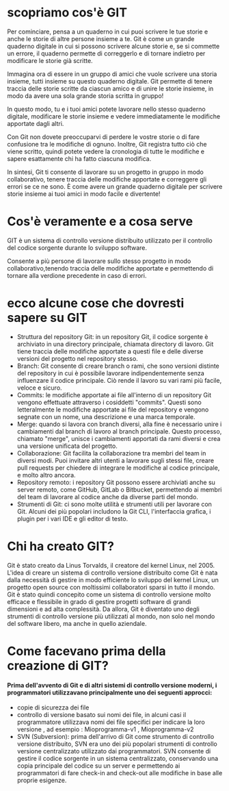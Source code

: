 <!-- @format -->

# scopriamo cos'è GIT

Per cominciare, pensa a un quaderno in cui puoi scrivere le tue storie e anche le storie di altre persone insieme a te. Git è come un grande quaderno digitale in cui si possono scrivere alcune storie e, se si commette un errore, il quaderno permette di correggerlo e di tornare indietro per modificare le storie già scritte.

Immagina ora di essere in un gruppo di amici che vuole scrivere una storia insieme, tutti insieme su questo quaderno digitale. Git permette di tenere traccia delle storie scritte da ciascun amico e di unire le storie insieme, in modo da avere una sola grande storia scritta in gruppo!

In questo modo, tu e i tuoi amici potete lavorare nello stesso quaderno digitale, modificare le storie insieme e vedere immediatamente le modifiche apportate dagli altri.

Con Git non dovete preoccuparvi di perdere le vostre storie o di fare confusione tra le modifiche di ognuno. Inoltre, Git registra tutto ciò che viene scritto, quindi potete vedere la cronologia di tutte le modifiche e sapere esattamente chi ha fatto ciascuna modifica.

In sintesi, Git ti consente di lavorare su un progetto in gruppo in modo collaborativo, tenere traccia delle modifiche apportate e correggere gli errori se ce ne sono. È come avere un grande quaderno digitale per scrivere storie insieme ai tuoi amici in modo facile e divertente!

# Cos'è veramente e a cosa serve

GIT è un sistema di controllo versione distribuito utilizzato per il controllo del codice sorgente durante lo sviluppo software.

Consente a più persone di lavorare sullo stesso progetto in modo collaborativo,tenendo traccia delle modifiche apportate e permettendo di tornare alla verdione precedente in caso di errori.

# ecco alcune cose che dovresti sapere su GIT

- Struttura del repository Git: in un repository Git, il codice sorgente è archiviato in una directory principale, chiamata directory di lavoro. Git tiene traccia delle modifiche apportate a questi file e delle diverse versioni del progetto nel repository stesso.
- Branch: Git consente di creare branch o rami, che sono versioni distinte del repository in cui è possibile lavorare indipendentemente senza influenzare il codice principale. Ciò rende il lavoro su vari rami più facile, veloce e sicuro.
- Commits: le modifiche apportate ai file all'interno di un repository Git vengono effettuate attraverso i cosiddetti "commits". Questi sono letteralmente le modifiche apportate ai file del repository e vengono segnate con un nome, una descrizione e una marca temporale.
- Merge: quando si lavora con branch diversi, alla fine è necessario unire i cambiamenti dal branch di lavoro al branch principale. Questo processo, chiamato "merge", unisce i cambiamenti apportati da rami diversi e crea una versione unificata del progetto.
- Collaborazione: Git facilita la collaborazione tra membri del team in diversi modi. Puoi invitare altri utenti a lavorare sugli stessi file, creare pull requests per chiedere di integrare le modifiche al codice principale, e molto altro ancora.
- Repository remoto: i repository Git possono essere archiviati anche su server remoto, come GitHub, GitLab o Bitbucket, permettendo ai membri del team di lavorare al codice anche da diverse parti del mondo.
- Strumenti di Git: ci sono molte utilità e strumenti utili per lavorare con Git. Alcuni dei più popolari includono la Git CLI, l'interfaccia grafica, i plugin per i vari IDE e gli editor di testo.

# Chi ha creato GIT?

Git è stato creato da Linus Torvalds, il creatore del kernel Linux, nel 2005. L'idea di creare un sistema di controllo versione distribuito come Git è nata dalla necessità di gestire in modo efficiente lo sviluppo del kernel Linux, un progetto open source con moltissimi collaboratori sparsi in tutto il mondo. Git è stato quindi concepito come un sistema di controllo versione molto efficace e flessibile in grado di gestire progetti software di grandi dimensioni e ad alta complessità. Da allora, Git è diventato uno degli strumenti di controllo versione più utilizzati al mondo, non solo nel mondo del software libero, ma anche in quello aziendale.

# Come facevano prima della creazione di GIT?

#### Prima dell'avvento di Git e di altri sistemi di controllo versione moderni, i programmatori utilizzavano principalmente uno dei seguenti approcci:

- copie di sicurezza dei file
- controllo di versione basato sui nomi dei file, in alcuni casi il programmatore utilizzava nomi dei file specifici per indicare la loro versione , ad esempio : Mioprogramma-v1 , Mioprogramma-v2
- SVN (Subversion): prima dell'arrivo di Git come strumento di controllo versione distribuito, SVN era uno dei più popolari strumenti di controllo versione centralizzato utilizzato dai programmatori. SVN consente di gestire il codice sorgente in un sistema centralizzato, conservando una copia principale del codice su un server e permettendo ai programmatori di fare check-in and check-out alle modifiche in base alle proprie esigenze.
